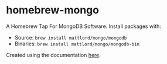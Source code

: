 # homebrew-mongo
A Homebrew Tap For MongoDB Software. Install packages with: 
* Source: `brew install mattlord/mongo/mongodb`
* Binaries: `brew install mattlord/mongo/mongodb-bin`


Created using the documentation [here](https://github.com/Homebrew/brew/blob/master/docs/How-to-Create-and-Maintain-a-Tap.md).
